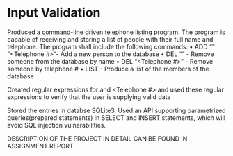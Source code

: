 # Input Validation

Produced a command-line driven telephone listing program. The program is capable of 
receiving and storing a list of people with their full name and telephone. The program shall include 
the following commands:
• ADD “<Person>” “<Telephone #>”- Add a new person to the database
• DEL “<Person>” - Remove someone from the database by name
• DEL “<Telephone #>” - Remove someone by telephone #
• LIST - Produce a list of the members of the database
  
  Created regular expressions for <Person> and <Telephone #> and used these regular expressions to 
  verify that the user is supplying valid data
  
  Stored the entries in databse SQLite3.
  Used an API supporting parametrized queries(prepared statements) in SELECT and INSERT statements, which will avoid SQL injection vulnerabilities.
  
  
  DESCRIPTION OF THE PROJECT IN DETAIL CAN BE FOUND IN ASSIGNMENT REPORT
